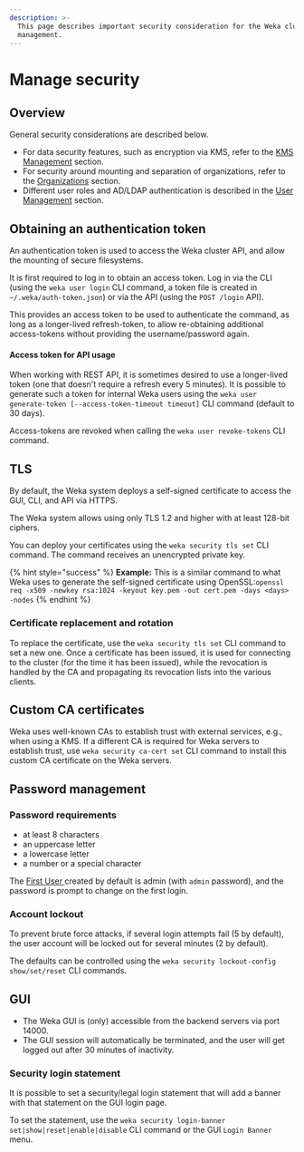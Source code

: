 ```yaml
---
description: >-
  This page describes important security consideration for the Weka cluster
  management.
---
```


# Manage security

## Overview

General security considerations are described below.

* For data security features, such as encryption via KMS, refer to the [KMS Management](../../fs/kms-management/) section.
* For security around mounting and separation of organizations, refer to the [Organizations](organizations.md) section.
* Different user roles and AD/LDAP authentication is described in the [User Management](user-management.md) section.

## Obtaining an authentication token

An authentication token is used to access the Weka cluster API, and allow the mounting of secure filesystems.

It is first required to log in to obtain an access token. Log in via the CLI (using the `weka user login` CLI command, a token file is created in `~/.weka/auth-token.json`) or via the API (using the `POST /login` API).

This provides an access token to be used to authenticate the command, as long as a longer-lived refresh-token, to allow re-obtaining additional access-tokens without providing the username/password again.

#### Access token for API usage

When working with REST API, it is sometimes desired to use a longer-lived token (one that doesn't require a refresh every 5 minutes). It is possible to generate such a token for internal Weka users using the `weka user generate-token [--access-token-timeout timeout]` CLI command (default to  30 days).

Access-tokens are revoked when calling the `weka user revoke-tokens` CLI command.&#x20;

## TLS

By default, the Weka system deploys a self-signed certificate to access the GUI, CLI, and API via HTTPS.

The Weka system allows using only TLS 1.2 and higher with at least 128-bit ciphers.

You can deploy your certificates using the `weka security tls set` CLI command. The command receives an unencrypted private key.

{% hint style="success" %}
**Example:** This is a similar command to what Weka uses to generate the self-signed certificate using  OpenSSL:`openssl req -x509 -newkey rsa:1024 -keyout key.pem -out cert.pem -days <days> -nodes`
{% endhint %}

### Certificate replacement and rotation

To replace the certificate, use the `weka security tls set` CLI command to set a new one. Once a certificate has been issued, it is used for connecting to the cluster (for the time it has been issued), while the revocation is handled by the CA and propagating its revocation lists into the various clients.

## Custom CA certificates

Weka uses well-known CAs to establish trust with external services, e.g., when using a KMS. If a different CA is required for Weka servers to establish trust, use `weka security ca-cert set` CLI command to install this custom CA certificate on the Weka servers.

## Password management

### Password requirements

* at least 8 characters
* an uppercase letter
* a lowercase letter
* a number or a special character

The [First User ](user-management.md#first-user-cluster-admin)created by default is admin (with `admin` password), and the password is prompt to change on the first login.

### Account lockout

To prevent brute force attacks, if several login attempts fail (5 by default), the user account will be locked out for several minutes (2 by default).

The defaults can be controlled using the `weka security lockout-config show/set/reset` CLI commands.&#x20;

## GUI

* The Weka GUI is (only) accessible from the backend servers via port 14000.
* The GUI session will automatically be terminated, and the user will get logged out after 30 minutes of inactivity.

### Security login statement

It is possible to set a security/legal login statement that will add a banner with that statement on the GUI login page.

To set the statement, use the `weka security login-banner set|show|reset|enable|disable` CLI command or the GUI `Login Banner` menu.&#x20;
